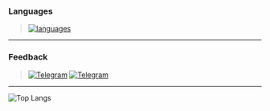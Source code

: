 ### Languages
> [![languages](https://skillicons.dev/icons?i=c,cpp,rust,python)](https://github.com/reslaid)

---

### Feedback
> [![Telegram](https://img.shields.io/badge/Telegram:-white.svg)](https://t.me/kxrnel32)
[![Telegram](https://img.icons8.com/fluency/20/000000/telegram-app.png)](https://t.me/kxrnel32)

---

![Top Langs](https://github-readme-stats.vercel.app/api/top-langs/?username=reslaid&show_icons=true&theme=darcula&border_radius=10&hide_border=true&hide_title=true&langs_count=3)
